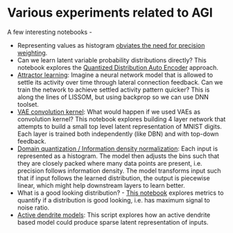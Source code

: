 # Various experiments related to AGI

A few interesting notebooks -
- Representing values as histogram [obviates the need for precision weighting](https://github.com/amolk/AGI-experiments/blob/master/Free%20Energy%20Minimization%20Framework/12/13.ipynb).
- Can we learn latent variable probability distributions directly? This notebook explores the [Quantized Distribution Auto Encoder](https://github.com/amolk/AGI-experiments/blob/master/QDL%20-%20Quantized%20Distribution%20Learning/04.ipynb) approach.
- [Attractor learning](https://github.com/amolk/AGI-experiments/blob/master/Attractor%20Learning/03.ipynb): Imagine a neural network model that is allowed to settle its activity over time through lateral connection feedback. Can we train the network to achieve settled activity pattern quicker? This is along the lines of LISSOM, but using backprop so we can use DNN toolset.
- [VAE convolution kernel](https://github.com/amolk/AGI-experiments/blob/master/Autoencoding%20kernel%20convolution/12%20AE%20Kernel%20Convolutional%20Network%20(weighted%2C%20gaussian)%2C%20more%20layers%2C%20save%20to%20Drive.ipynb): What would happen if we used VAEs as convolution kernel? This notebook explores building 4 layer network that attempts to build a small top level latent representation of MNIST digits. Each layer is trained both independently (like DBN) and with top-down feedback.
- [Domain quantization / Information density normalization](https://github.com/amolk/AGI-experiments/blob/master/Domain%20Quantization/03%20-%20Domain%20quantization%203.ipynb): Each input is represented as a histogram. The model then adjusts the bins such that they are closely packed where many data points are present, i.e. precision follows information density. The model transforms input such that if input follows the learned distribution, the output is piecewise linear, which might help downstream layers to learn better.
- What is a good looking distribution? - [This notebook](https://github.com/amolk/AGI-experiments/blob/master/Free%20Energy%20Minimization%20Framework/12/16.1%20calculate%20precision%20of%20scaled%20pdf.ipynb) explores metrics to quantify if a distribution is good looking, i.e. has maximum signal to noise ratio.
- [Active dendrite models](https://github.com/amolk/AGI-experiments/blob/master/Active%20Synapse/01%20active%20synapse.ipynb): This script explores how an active dendrite based model could produce sparse latent representation of inputs.
